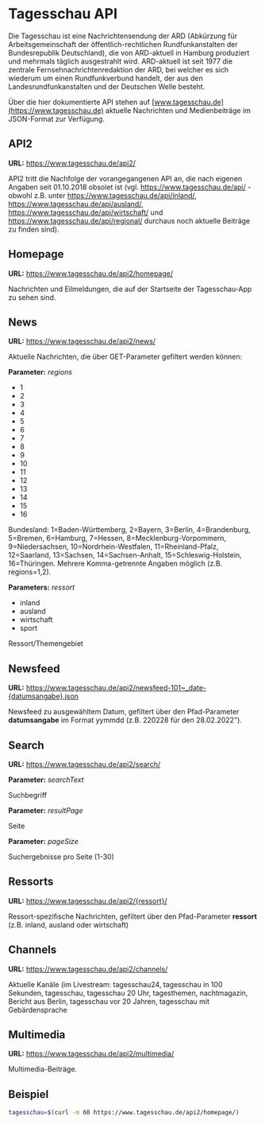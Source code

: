 # Tagesschau API

Die Tagesschau ist eine Nachrichtensendung der ARD (Abkürzung für Arbeitsgemeinschaft der öffentlich-rechtlichen Rundfunkanstalten der Bundesrepublik Deutschland), die von ARD-aktuell in Hamburg produziert und mehrmals täglich ausgestrahlt wird. ARD-aktuell ist seit 1977 die zentrale Fernsehnachrichtenredaktion der ARD, bei welcher es sich wiederum um einen Rundfunkverbund handelt, der aus den Landesrundfunkanstalten und der Deutschen Welle besteht. 

Über die hier dokumentierte API stehen auf [www.tagesschau.de](https://www.tagesschau.de) aktuelle Nachrichten und Medienbeiträge im JSON-Format zur Verfügung.


## API2

**URL:** https://www.tagesschau.de/api2/

API2 tritt die Nachfolge der vorangegangenen API an, die nach eigenen Angaben seit 01.10.2018 obsolet ist (vgl. https://www.tagesschau.de/api/ - obwohl z.B. unter https://www.tagesschau.de/api/inland/, https://www.tagesschau.de/api/ausland/, https://www.tagesschau.de/api/wirtschaft/ und https://www.tagesschau.de/api/regional/ durchaus noch aktuelle Beiträge zu finden sind).


## Homepage

**URL:** https://www.tagesschau.de/api2/homepage/

Nachrichten und Eilmeldungen, die auf der Startseite der Tagesschau-App zu sehen sind.


## News

**URL:** https://www.tagesschau.de/api2/news/

Aktuelle Nachrichten, die über GET-Parameter gefiltert werden können:

**Parameter:** *regions* 
- 1
- 2
- 3
- 4
- 5
- 6
- 7
- 8
- 9
- 10
- 11
- 12
- 13
- 14
- 15
- 16

Bundesland: 1=Baden-Württemberg, 2=Bayern, 3=Berlin, 4=Brandenburg, 5=Bremen, 6=Hamburg, 7=Hessen, 8=Mecklenburg-Vorpommern, 9=Niedersachsen, 10=Nordrhein-Westfalen, 11=Rheinland-Pfalz, 12=Saarland, 13=Sachsen, 14=Sachsen-Anhalt, 15=Schleswig-Holstein, 16=Thüringen. Mehrere Komma-getrennte Angaben möglich (z.B. regions=1,2).


**Parameters:** *ressort*

- inland
- ausland
- wirtschaft
- sport	

Ressort/Themengebiet


## Newsfeed

**URL:** https://www.tagesschau.de/api2/newsfeed-101~_date-{datumsangabe}.json

Newsfeed zu ausgewähltem Datum, gefiltert über den Pfad-Parameter **datumsangabe** im Format yymmdd (z.B. 220228 für den 28.02.2022").


## Search

**URL:** https://www.tagesschau.de/api2/search/


**Parameter:** *searchText* 

Suchbegriff


**Parameter:** *resultPage* 

Seite


**Parameter:** *pageSize* 

Suchergebnisse pro Seite (1-30)


## Ressorts

**URL:** https://www.tagesschau.de/api2/{ressort}/

Ressort-spezifische Nachrichten, gefiltert über den Pfad-Parameter **ressort** (z.B. inland, ausland oder wirtschaft) 


## Channels

**URL:** https://www.tagesschau.de/api2/channels/

Aktuelle Kanäle (im Livestream: tagesschau24, tagesschau in 100 Sekunden, tagesschau, tagesschau 20 Uhr, tagesthemen, nachtmagazin, Bericht aus Berlin, tagesschau vor 20 Jahren, tagesschau mit Gebärdensprache


## Multimedia

**URL:** https://www.tagesschau.de/api2/multimedia/

Multimedia-Beiträge.


## Beispiel

```bash
tagesschau=$(curl -m 60 https://www.tagesschau.de/api2/homepage/)
```
